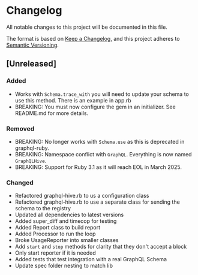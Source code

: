 # Changelog

All notable changes to this project will be documented in this file.

The format is based on [Keep a Changelog](https://keepachangelog.com/en/1.1.0/),
and this project adheres to [Semantic Versioning](https://semver.org/spec/v2.0.0.html).

## [Unreleased]

### Added
- Works with `Schema.trace_with` you will need to update your schema to use this method. There is an example in app.rb
- BREAKING: You must now configure the gem in an initializer. See README.md for more details.

### Removed
- BREAKING: No longer works with `Schema.use` as this is deprecated in graphql-ruby.
- BREAKING: Namespace conflict with `GraphQL`. Everything is now named `GraphQLHive`.
- BREAKING: Support for Ruby 3.1 as it will reach EOL in March 2025.

### Changed
- Refactored graphql-hive.rb to us a configuration class
- Refactored graphql-hive.rb to use a separate class for sending the schema to the registry
- Updated all dependencies to latest versions
- Added super_diff and timecop for testing
- Added Report class to build report
- Added Processor to run the loop
- Broke UsageReporter into smaller classes
- Add `start` and `stop` methods for clarity that they don't accept a block
- Only start reporter if it is needed
- Added tests that test integration with a real GraphQL Schema
- Update spec folder nesting to match lib
